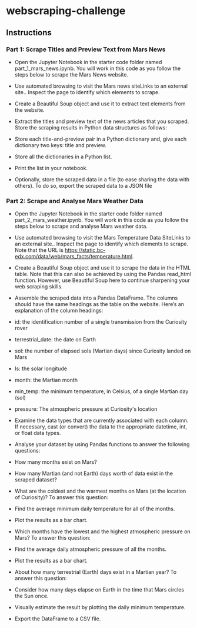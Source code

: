 # webscraping-challenge

## Instructions
### Part 1: Scrape Titles and Preview Text from Mars News

* Open the Jupyter Notebook in the starter code folder named part_1_mars_news.ipynb. You will work in this code as you follow the steps below to scrape the Mars News website.

* Use automated browsing to visit the Mars news siteLinks to an external site.. Inspect the page to identify which elements to scrape.

* Create a Beautiful Soup object and use it to extract text elements from the website.

* Extract the titles and preview text of the news articles that you scraped. Store the scraping results in Python data structures as follows:

* Store each title-and-preview pair in a Python dictionary and, give each dictionary two keys: title and preview.

* Store all the dictionaries in a Python list.

* Print the list in your notebook.

* Optionally, store the scraped data in a file (to ease sharing the data with others). To do so, export the scraped data to a JSON file

### Part 2: Scrape and Analyse Mars Weather Data

* Open the Jupyter Notebook in the starter code folder named part_2_mars_weather.ipynb. You will work in this code as you follow the steps below to scrape and analyse Mars weather data.

* Use automated browsing to visit the Mars Temperature Data SiteLinks to an external site.. Inspect the page to identify which elements to scrape. Note that the URL is https://static.bc-edx.com/data/web/mars_facts/temperature.html.

* Create a Beautiful Soup object and use it to scrape the data in the HTML table. Note that this can also be achieved by using the Pandas read_html function. However, use Beautiful Soup here to continue sharpening your web scraping skills.

* Assemble the scraped data into a Pandas DataFrame. The columns should have the same headings as the table on the website. Here’s an explanation of the column headings:
* id: the identification number of a single transmission from the Curiosity rover
* terrestrial_date: the date on Earth
* sol: the number of elapsed sols (Martian days) since Curiosity landed on Mars
* ls: the solar longitude
* month: the Martian month
* min_temp: the minimum temperature, in Celsius, of a single Martian day (sol)
* pressure: The atmospheric pressure at Curiosity's location
* Examine the data types that are currently associated with each column. If necessary, cast (or convert) the data to the appropriate datetime, int, or float data types.

* Analyse your dataset by using Pandas functions to answer the following questions:
* How many months exist on Mars?
* How many Martian (and not Earth) days worth of data exist in the scraped dataset?
* What are the coldest and the warmest months on Mars (at the location of Curiosity)? To answer this question:
* Find the average minimum daily temperature for all of the months.
* Plot the results as a bar chart.
* Which months have the lowest and the highest atmospheric pressure on Mars? To answer this question:
* Find the average daily atmospheric pressure of all the months.
* Plot the results as a bar chart.
* About how many terrestrial (Earth) days exist in a Martian year? To answer this question:
* Consider how many days elapse on Earth in the time that Mars circles the Sun once.
* Visually estimate the result by plotting the daily minimum temperature.
* Export the DataFrame to a CSV file.
